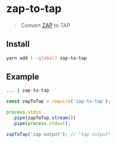 # zap-to-tap

> Convert [ZAP](https://github.com/zaptst/zap) to TAP

## Install

```sh
yarn add [--global] zap-to-tap
```

## Example

```sh
... | zap-to-tap
```

```js
const zapToTap = require('zap-to-tap');

process.stdin
  .pipe(zapToTap.stream())
  .pipe(process.stdout);

zapToTap('zap output'); // "tap output"
```
